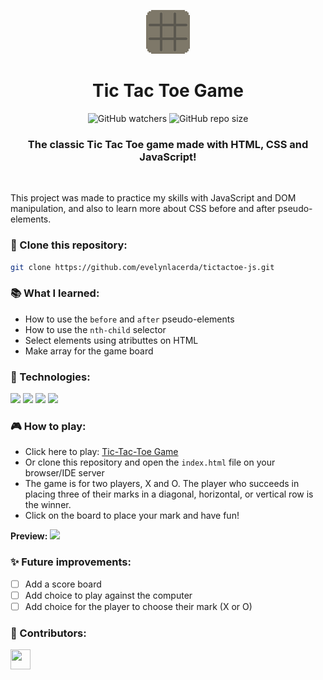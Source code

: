 <p align="center">
    <img src="./src/img/TicTacToe.gif">
</p>

<div align="center">
<h1>Tic Tac Toe Game</h1>

![GitHub watchers](https://img.shields.io/github/watchers/evelynlacerda/tictactoe-js?label=%F0%9F%91%80%20Watchers&style=flat-square&labelColor=%233A3934&color=%23F79E6B)
![GitHub repo size](https://img.shields.io/github/repo-size/evelynlacerda/tictactoe-js?style=flat-square&label=%F0%9F%93%90%20Size&labelColor=%233A3934&color=%23F79E6B)


<h3>The classic Tic Tac Toe game made with HTML, CSS and JavaScript!</h3>
</div>

<br>

This project was made to practice my skills with JavaScript and DOM manipulation, and also to learn more about CSS before and after pseudo-elements.

### 👥 Clone this repository:
```bash
git clone https://github.com/evelynlacerda/tictactoe-js.git
```

### 📚 What I learned:
- How to use the `before` and `after` pseudo-elements
- How to use the `nth-child` selector
- Select elements using atributtes on HTML
- Make array for the game board

### 🚀 Technologies:
<div style="display: block">
    <img src="https://img.shields.io/badge/HTML5-3A3934?style=for-the-badge&logo=html5&logoColor=E34F26">
    <img src="https://img.shields.io/badge/CSS3-3A3934?style=for-the-badge&logo=css3&logoColor=1572B6">
    <img src="https://img.shields.io/badge/JavaScript-3A3934?style=for-the-badge&logo=javascript&logoColor=F7DF1E">
    <img src="https://img.shields.io/badge/VS Code-3A3934?style=for-the-badge&logo=visualstudiocode&logoColor=007ACC">
</div>

### 🎮 How to play:
- Click here to play: [Tic-Tac-Toe Game](https://evelynlacerda.github.io/tictactoe-js/)
- Or clone this repository and open the `index.html` file on your browser/IDE server
- The game is for two players, X and O. The player who succeeds in placing three of their marks in a diagonal, horizontal, or vertical row is the winner.
- Click on the board to place your mark and have fun!

<b>Preview:</b>
<img src="./src/img/layout.gif">

### ✨ Future improvements:
- [ ] Add a score board
- [ ] Add choice to play against the computer
- [ ] Add choice for the player to choose their mark (X or O)

### 🤝 Contributors:
<img height="32" width="32" src="https://badges.pufler.dev/contributors/evelynlacerda/tictactoe-js?size=50&padding=5&perRow=10&bots=true" />